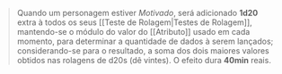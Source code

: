 > Quando um personagem estiver *Motivado*, será adicionado **1d20** extra à todos os seus [[Teste de Rolagem|Testes de Rolagem]], mantendo-se o módulo do valor do [[Atributo]] usado em cada momento, para determinar a quantidade de dados à serem lançados; considerando-se para o resultado, a soma dos dois maiores valores obtidos nas rolagens de d20s (dê vintes). O efeito dura **40min** reais.
